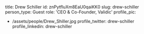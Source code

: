 title: Drew Schiller
id: znPytfluXm8EaU0qaiKK0
slug: drew-schiller
person_type: Guest
role: 'CEO & Co-Founder, Validic'
profile_pic:
  - /assets/people/Drew_Shiller.jpg
profile_twitter: drew-schiller
profile_linkedin: drew-schiller
